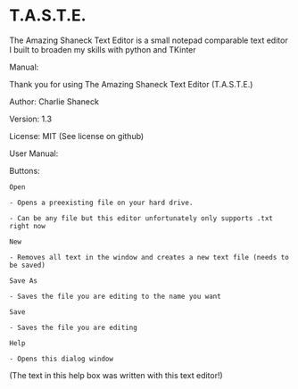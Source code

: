# T.A.S.T.E.
The Amazing Shaneck Text Editor is a small notepad comparable text editor I built to broaden my skills with python and TKinter

Manual: 

Thank you for using The Amazing Shaneck Text Editor (T.A.S.T.E.)

Author: Charlie Shaneck

Version: 1.3

License: MIT (See license on github)


User Manual:

Buttons:

	Open

	- Opens a preexisting file on your hard drive. 
 
	- Can be any file but this editor unfortunately only supports .txt right now

	New

	- Removes all text in the window and creates a new text file (needs to be saved)

	Save As

	- Saves the file you are editing to the name you want

	Save

	- Saves the file you are editing

	Help

	- Opens this dialog window


(The text in this help box was written with this text editor!)

